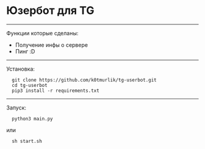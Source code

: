 # Юзербот для TG
___
Функции которые сделаны:
- Получение инфы о сервере
- Пинг :D

___
Установка:
```
  git clone https://github.com/k0tmurlik/tg-userbot.git
  cd tg-userbot
  pip3 install -r requirements.txt
```
---
Запуск:
```
  python3 main.py
```
или
```
  sh start.sh
```
